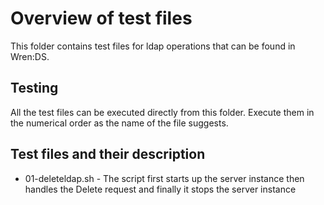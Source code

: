 # Overview of test files

This folder contains test files for ldap operations that can be found in Wren:DS.

## Testing

All the test files can be executed directly from this folder.
Execute them in the numerical order as the name of the file suggests.

## Test files and their description

* 01-deleteldap.sh - The script first starts up the server instance then handles the Delete request and finally it stops the server instance